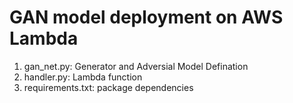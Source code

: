 # GAN model deployment on AWS Lambda

1. gan_net.py: Generator and Adversial Model Defination
2. handler.py: Lambda function
3. requirements.txt: package dependencies

